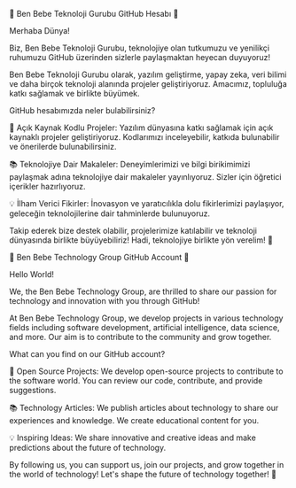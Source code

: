 🚀 Ben Bebe Teknoloji Gurubu GitHub Hesabı 🚀

Merhaba Dünya!

Biz, Ben Bebe Teknoloji Gurubu, teknolojiye olan tutkumuzu ve yenilikçi ruhumuzu GitHub üzerinden sizlerle paylaşmaktan heyecan duyuyoruz!

Ben Bebe Teknoloji Gurubu olarak, yazılım geliştirme, yapay zeka, veri bilimi ve daha birçok teknoloji alanında projeler geliştiriyoruz. Amacımız, topluluğa katkı sağlamak ve birlikte büyümek.

GitHub hesabımızda neler bulabilirsiniz?

🌟 Açık Kaynak Kodlu Projeler: Yazılım dünyasına katkı sağlamak için açık kaynaklı projeler geliştiriyoruz. Kodlarımızı inceleyebilir, katkıda bulunabilir ve önerilerde bulunabilirsiniz.

📚 Teknolojiye Dair Makaleler: Deneyimlerimizi ve bilgi birikimimizi paylaşmak adına teknolojiye dair makaleler yayınlıyoruz. Sizler için öğretici içerikler hazırlıyoruz.

💡 İlham Verici Fikirler: İnovasyon ve yaratıcılıkla dolu fikirlerimizi paylaşıyor, geleceğin teknolojilerine dair tahminlerde bulunuyoruz.

Takip ederek bize destek olabilir, projelerimize katılabilir ve teknoloji dünyasında birlikte büyüyebiliriz! Hadi, teknolojiye birlikte yön verelim! 🚀












🚀 Ben Bebe Technology Group GitHub Account 🚀

Hello World!

We, the Ben Bebe Technology Group, are thrilled to share our passion for technology and innovation with you through GitHub!

At Ben Bebe Technology Group, we develop projects in various technology fields including software development, artificial intelligence, data science, and more. Our aim is to contribute to the community and grow together.

What can you find on our GitHub account?

🌟 Open Source Projects: We develop open-source projects to contribute to the software world. You can review our code, contribute, and provide suggestions.

📚 Technology Articles: We publish articles about technology to share our experiences and knowledge. We create educational content for you.

💡 Inspiring Ideas: We share innovative and creative ideas and make predictions about the future of technology.

By following us, you can support us, join our projects, and grow together in the world of technology! Let's shape the future of technology together! 🚀



